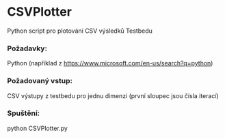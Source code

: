 # CSVPlotter
Python script pro plotování CSV výsledků Testbedu



### Požadavky:
Python (například z https://www.microsoft.com/en-us/search?q=python)

### Požadovaný vstup:
CSV výstupy z testbedu pro jednu dimenzi (první sloupec jsou čísla iterací)

### Spuštění:
python CSVPlotter.py
